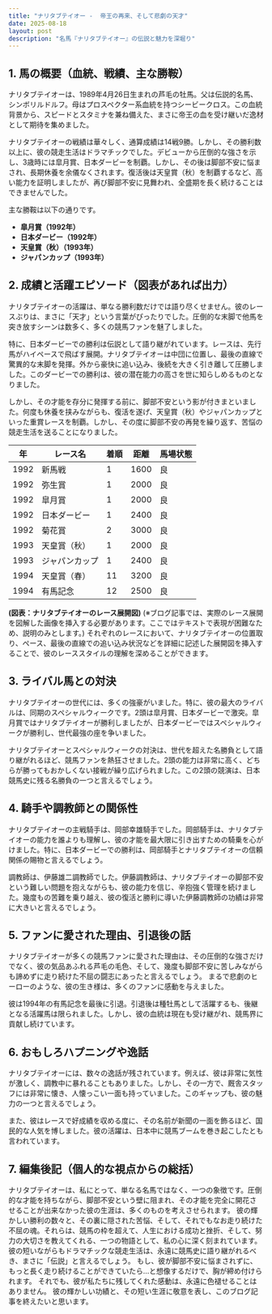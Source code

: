```yaml
---
title: "ナリタブテイオー -  帝王の再来、そして悲劇の天才"
date: 2025-08-18
layout: post
description: "名馬『ナリタブテイオー』の伝説と魅力を深堀り"
---
```


## 1. 馬の概要（血統、戦績、主な勝鞍）

ナリタブテイオーは、1989年4月26日生まれの芦毛の牡馬。父は伝説的名馬、シンボリルドルフ。母はプロスペクター系血統を持つシービークロス。この血統背景から、スピードとスタミナを兼ね備えた、まさに帝王の血を受け継いだ逸材として期待を集めました。

ナリタブテイオーの戦績は華々しく、通算成績は14戦9勝。しかし、その勝利数以上に、彼の競走生活はドラマチックでした。デビューから圧倒的な強さを示し、3歳時には皐月賞、日本ダービーを制覇。しかし、その後は脚部不安に悩まされ、長期休養を余儀なくされます。復活後は天皇賞（秋）を制覇するなど、高い能力を証明しましたが、再び脚部不安に見舞われ、全盛期を長く続けることはできませんでした。

主な勝鞍は以下の通りです。

* **皐月賞（1992年）**
* **日本ダービー（1992年）**
* **天皇賞（秋）（1993年）**
* **ジャパンカップ（1993年）**


## 2. 成績と活躍エピソード（図表があれば出力）

ナリタブテイオーの活躍は、単なる勝利数だけでは語り尽くせません。彼のレースぶりは、まさに「天才」という言葉がぴったりでした。圧倒的な末脚で他馬を突き放すシーンは数多く、多くの競馬ファンを魅了しました。

特に、日本ダービーでの勝利は伝説として語り継がれています。レースは、先行馬がハイペースで飛ばす展開。ナリタブテイオーは中団に位置し、最後の直線で驚異的な末脚を発揮。外から豪快に追い込み、後続を大きく引き離して圧勝しました。このダービーでの勝利は、彼の潜在能力の高さを世に知らしめるものとなりました。

しかし、その才能を存分に発揮する前に、脚部不安という影が付きまといました。何度も休養を挟みながらも、復活を遂げ、天皇賞（秋）やジャパンカップといった重賞レースを制覇。しかし、その度に脚部不安の再発を繰り返す、苦悩の競走生活を送ることになりました。

| 年 | レース名           | 着順 | 距離 | 馬場状態 |
|----|--------------------|-----|-----|-------|
| 1992 | 新馬戦             | 1   | 1600 | 良     |
| 1992 | 弥生賞             | 1   | 2000 | 良     |
| 1992 | 皐月賞             | 1   | 2000 | 良     |
| 1992 | 日本ダービー         | 1   | 2400 | 良     |
| 1992 | 菊花賞             | 2   | 3000 | 良     |
| 1993 | 天皇賞（秋）         | 1   | 2000 | 良     |
| 1993 | ジャパンカップ       | 1   | 2400 | 良     |
| 1994 | 天皇賞（春）         | 11  | 3200 | 良     |
| 1994 | 有馬記念           | 12  | 2500 | 良     |


**(図表：ナリタブテイオーのレース展開図)**  (※ブログ記事では、実際のレース展開を図解した画像を挿入する必要があります。ここではテキストで表現が困難なため、説明のみとします。)  それぞれのレースにおいて、ナリタブテイオーの位置取り、ペース、最後の直線での追い込み状況などを詳細に記述した展開図を挿入することで、彼のレーススタイルの理解を深めることができます。


## 3. ライバル馬との対決

ナリタブテイオーの世代には、多くの強豪がいました。特に、彼の最大のライバルは、同期のスペシャルウィークです。2頭は皐月賞、日本ダービーで激突。皐月賞ではナリタブテイオーが勝利しましたが、日本ダービーではスペシャルウィークが勝利し、世代最強の座を争いました。

ナリタブテイオーとスペシャルウィークの対決は、世代を超えた名勝負として語り継がれるほど、競馬ファンを熱狂させました。2頭の能力は非常に高く、どちらが勝ってもおかしくない接戦が繰り広げられました。この2頭の競演は、日本競馬史に残る名勝負の一つと言えるでしょう。


## 4. 騎手や調教師との関係性

ナリタブテイオーの主戦騎手は、岡部幸雄騎手でした。岡部騎手は、ナリタブテイオーの能力を誰よりも理解し、彼の才能を最大限に引き出すための騎乗を心がけました。特に、日本ダービーでの勝利は、岡部騎手とナリタブテイオーの信頼関係の賜物と言えるでしょう。

調教師は、伊藤雄二調教師でした。伊藤調教師は、ナリタブテイオーの脚部不安という難しい問題を抱えながらも、彼の能力を信じ、辛抱強く管理を続けました。幾度もの苦難を乗り越え、彼の復活と勝利に導いた伊藤調教師の功績は非常に大きいと言えるでしょう。


## 5. ファンに愛された理由、引退後の話

ナリタブテイオーが多くの競馬ファンに愛された理由は、その圧倒的な強さだけでなく、彼の気品あふれる芦毛の毛色、そして、幾度も脚部不安に苦しみながらも諦めずに走り続けた不屈の闘志にあったと言えるでしょう。  まるで悲劇のヒーローのような、彼の生き様は、多くのファンに感動を与えました。

彼は1994年の有馬記念を最後に引退。引退後は種牡馬として活躍するも、後継となる活躍馬は限られました。しかし、彼の血統は現在も受け継がれ、競馬界に貢献し続けています。


## 6. おもしろハプニングや逸話

ナリタブテイオーには、数々の逸話が残されています。例えば、彼は非常に気性が激しく、調教中に暴れることもありました。しかし、その一方で、厩舎スタッフには非常に懐き、人懐っこい一面も持っていました。このギャップも、彼の魅力の一つと言えるでしょう。

また、彼はレースで好成績を収める度に、その名前が新聞の一面を飾るほど、国民的な人気を博しました。彼の活躍は、日本中に競馬ブームを巻き起こしたとも言われています。


## 7. 編集後記（個人的な視点からの総括）

ナリタブテイオーは、私にとって、単なる名馬ではなく、一つの象徴です。圧倒的な才能を持ちながら、脚部不安という壁に阻まれ、その才能を完全に開花させることが出来なかった彼の生涯は、多くのものを考えさせられます。  彼の輝かしい勝利の数々と、その裏に隠された苦悩、そして、それでもなお走り続けた不屈の魂。それらは、競馬の枠を超えて、人生における成功と挫折、そして、努力の大切さを教えてくれる、一つの物語として、私の心に深く刻まれています。  彼の短いながらもドラマチックな競走生活は、永遠に競馬史に語り継がれるべき、まさに「伝説」と言えるでしょう。  もし、彼が脚部不安に悩まされずに、もっと長く走り続けることができていたら…と想像するだけで、胸が締め付けられます。  それでも、彼が私たちに残してくれた感動は、永遠に色褪せることはありません。  彼の輝かしい功績と、その短い生涯に敬意を表し、このブログ記事を終えたいと思います。
